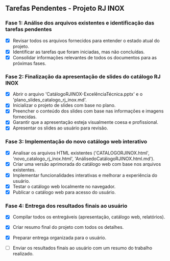 ## Tarefas Pendentes - Projeto RJ INOX

### Fase 1: Análise dos arquivos existentes e identificação das tarefas pendentes
- [x] Revisar todos os arquivos fornecidos para entender o estado atual do projeto.
- [x] Identificar as tarefas que foram iniciadas, mas não concluídas.
- [x] Consolidar informações relevantes de todos os documentos para as próximas fases.

### Fase 2: Finalização da apresentação de slides do catálogo RJ INOX
- [x] Abrir o arquivo 'CatálogoRJINOX-ExcelênciaTécnica.pptx' e o 'plano_slides_catalogo_rj_inox.md'.
- [x] Inicializar o projeto de slides com base no plano.
- [x] Preencher o conteúdo dos slides com base nas informações e imagens fornecidas.
- [x] Garantir que a apresentação esteja visualmente coesa e profissional.
- [x] Apresentar os slides ao usuário para revisão.

### Fase 3: Implementação do novo catálogo web interativo
- [x] Analisar os arquivos HTML existentes ('CATALOGORJINOX.html', 'novo_catalogo_rj_inox.html', 'AnálisedoCatálogoRJINOX.html.md').
- [x] Criar uma versão aprimorada do catálogo web com base nos arquivos existentes.
- [x] Implementar funcionalidades interativas e melhorar a experiência do usuário.
- [x] Testar o catálogo web localmente no navegador.
- [x] Publicar o catálogo web para acesso do usuário.

### Fase 4: Entrega dos resultados finais ao usuário
- [x] Compilar todos os entregáveis (apresentação, catálogo web, relatórios).
- [x] Criar resumo final do projeto com todos os detalhes.
- [x] Preparar entrega organizada para o usuário.
- [ ] Enviar os resultados finais ao usuário com um resumo do trabalho realizado.

